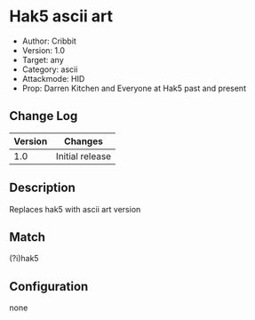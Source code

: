 # Hak5 ascii art
* Author: Cribbit 
* Version: 1.0
* Target: any
* Category: ascii
* Attackmode: HID
* Prop: Darren Kitchen and Everyone at Hak5 past and present

## Change Log
| Version | Changes                       |
| ------- | ------------------------------|
| 1.0     | Initial release               |

## Description
Replaces hak5 with ascii art version

## Match
(?i)hak5

## Configuration
none
